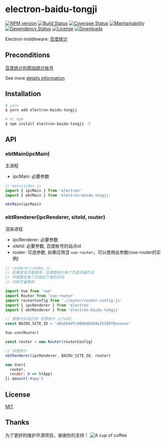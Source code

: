 # electron-baidu-tongji

[![NPM version][npm-image]][npm-url]
[![Build Status][travis-image]][travis-url]
[![Coverage Status][coveralls-image]][coveralls-url]
[![Maintainability][codeclimate-image]][codeclimate-url]
[![Dependency Status][david-image]][david-url]
[![License][license-image]][license-url]
[![Downloads][downloads-image]][downloads-url]

Electron middleware: [百度统计](https://tongji.baidu.com/)

## Preconditions
  [百度统计的网站统计账号](https://tongji.baidu.com/web/homepage/index)

  See more [details information](https://joehecn.github.io/electron-baidu-tongji/)

## Installation

``` bash
# yarn
$ yarn add electron-baidu-tongji

# or npm
$ npm install electron-baidu-tongji -S

```

## API

### ebtMain(ipcMain)
主进程
- ipcMain: 必要参数

``` javascript
// main/index.js
import { ipcMain } from 'electron'
import { ebtMain } from 'electron-baidu-tongji'

ebtMain(ipcMain)
```

### ebtRenderer(ipcRenderer, siteId, router)
渲染进程
- ipcRenderer: 必要参数
- siteId:      必要参数, 百度帐号的站点id
- router:      可选参数, 如果应用含 `vue-router`，可以使用此参数(vue-router的实例)

``` javascript
// renderer/index.js
// 如果是多页面程序，且需要统计每个页面流量的话
// 则需要在每个页面加下面的代码
// 代码尽量靠前

import Vue from 'vue'
import Router from 'vue-router'
import routerConfig from './router/router-config.js'
import { ipcRenderer } from 'electron'
import { ebtRenderer } from 'electron-baidu-tongji'

// 替换为你自己的 百度统计 siteId
const BAIDU_SITE_ID = 'e0a564dfc08b6db584e25108f6xxxxxx'

Vue.use(Router)

const router = new Router(routerConfig)

// 百度统计
ebtRenderer(ipcRenderer, BAIDU_SITE_ID, router)

new Vue({
  router,
  render: h => h(App)
}).$mount('#app')

```

## License

  [MIT](https://github.com/joehecn/electron-baidu-tongji/blob/master/LICENSE)

## Thanks
  为了更好的维护开源项目，谢谢你的支持！
![A cup of coffee](https://raw.githubusercontent.com/joehecn/j/master/a_cup_of_coffee.JPG)

[npm-image]: https://img.shields.io/npm/v/electron-baidu-tongji.svg?style=flat-square
[npm-url]: https://npmjs.org/package/electron-baidu-tongji
[travis-image]: https://travis-ci.org/joehecn/electron-baidu-tongji.svg?branch=master
[travis-url]: https://travis-ci.org/joehecn/electron-baidu-tongji
[coveralls-image]: https://coveralls.io/repos/github/joehecn/electron-baidu-tongji/badge.svg?branch=master
[coveralls-url]: https://coveralls.io/github/joehecn/electron-baidu-tongji?branch=master
[codeclimate-image]: https://api.codeclimate.com/v1/badges/883cb85664346421241c/maintainability
[codeclimate-url]: https://codeclimate.com/github/joehecn/electron-baidu-tongji/maintainability
[david-image]: http://img.shields.io/david/joehecn/electron-baidu-tongji.svg?style=flat-square
[david-url]: https://david-dm.org/joehecn/electron-baidu-tongji
[license-image]: http://img.shields.io/npm/l/electron-baidu-tongji.svg?style=flat-square
[license-url]: https://github.com/joehecn/electron-baidu-tongji/blob/master/LICENSE
[downloads-image]: http://img.shields.io/npm/dm/electron-baidu-tongji.svg?style=flat-square
[downloads-url]: https://npmjs.org/package/electron-baidu-tongji